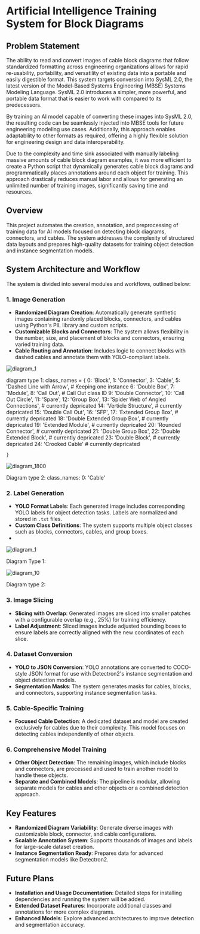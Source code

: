 # Artificial Intelligence Training System for Block Diagrams

## Problem Statement

The ability to read and convert images of cable block diagrams that follow standardized formatting across engineering organizations allows for rapid re-usability, portability, and versatility of existing data into a portable and easily digestible format. This system targets conversion into SysML 2.0, the latest version of the Model-Based Systems Engineering (MBSE) Systems Modeling Language. SysML 2.0 introduces a simpler, more powerful, and portable data format that is easier to work with compared to its predecessors.

By training an AI model capable of converting these images into SysML 2.0, the resulting code can be seamlessly injected into MBSE tools for future engineering modeling use cases. Additionally, this approach enables adaptability to other formats as required, offering a highly flexible solution for engineering design and data interoperability.

Due to the complexity and time sink associated with manually labeling massive amounts of cable block diagram examples, it was more efficient to create a Python script that dynamically generates cable block diagrams and programmatically places annotations around each object for training. This approach drastically reduces manual labor and allows for generating an unlimited number of training images, significantly saving time and resources.

## Overview

This project automates the creation, annotation, and preprocessing of training data for AI models focused on detecting block diagrams, connectors, and cables. The system addresses the complexity of structured data layouts and prepares high-quality datasets for training object detection and instance segmentation models.

## System Architecture and Workflow

The system is divided into several modules and workflows, outlined below:

### 1. **Image Generation**
- **Randomized Diagram Creation**: Automatically generate synthetic images containing randomly placed blocks, connectors, and cables using Python's PIL library and custom scripts.
- **Customizable Blocks and Connectors**: The system allows flexibility in the number, size, and placement of blocks and connectors, ensuring varied training data.
- **Cable Routing and Annotation**: Includes logic to connect blocks with dashed cables and annotate them with YOLO-compliant labels.



![diagram_1](https://github.com/user-attachments/assets/7150827a-5508-4bbf-a0da-f841d91516c8)

diagram type 1: 
    class_names = {
        0: 'Block',
        1: 'Connector',
        3: 'Cable',
        5: 'Dashed Line with Arrow',  # Keeping one instance
        6: 'Double Box',
        7: 'Module',
        8: 'Call Out',  # Call Out class ID
        9: 'Double Connector',
        10: 'Call Out Circle',
        11: 'Spare',
        12: 'Group Box', 
        13: 'Spider Web of Angled Connections', # currently depricated
        14: 'Verticle Structure', # currently depricated
        15: 'Double Call Out',
        16: 'SFP',
        17: 'Extended Group Box', # currently depricated
        18: 'Double Extended Group Box', # currently depricated
        19: 'Extended Module', # currently depricated
        20: 'Rounded Connector', # currently depricated
        21: 'Double Group Box', 
        22: 'Double Extended Block', # currently depricated
        23: 'Double Block', # currently depricated
        24: 'Crooked Cable' # currently depricated

    }
![diagram_1800](https://github.com/user-attachments/assets/d66c8802-8e8e-4cbc-b05a-ebf1b070eee7)

Diagram type 2: 
    class_names:
        0: 'Cable'


### 2. **Label Generation**
- **YOLO Format Labels**: Each generated image includes corresponding YOLO labels for object detection tasks. Labels are normalized and stored in `.txt` files.
- **Custom Class Definitions**: The system supports multiple object classes such as blocks, connectors, cables, and group boxes.
- 



![diagram_1](https://github.com/user-attachments/assets/6ac33cac-b7f8-454f-b771-c229f482cfc6)

Diagram Type 1:




![diagram_10](https://github.com/user-attachments/assets/e64bc771-255b-4e30-af30-86b961ecac4f)

Diagram type 2: 


### 3. **Image Slicing**
- **Slicing with Overlap**: Generated images are sliced into smaller patches with a configurable overlap (e.g., 25%) for training efficiency. 
- **Label Adjustment**: Sliced images include adjusted bounding boxes to ensure labels are correctly aligned with the new coordinates of each slice.

### 4. **Dataset Conversion**
- **YOLO to JSON Conversion**: YOLO annotations are converted to COCO-style JSON format for use with Detectron2's instance segmentation and object detection models.
- **Segmentation Masks**: The system generates masks for cables, blocks, and connectors, supporting instance segmentation tasks.

### 5. **Cable-Specific Training**
- **Focused Cable Detection**: A dedicated dataset and model are created exclusively for cables due to their complexity. This model focuses on detecting cables independently of other objects.

### 6. **Comprehensive Model Training**
- **Other Object Detection**: The remaining images, which include blocks and connectors, are processed and used to train another model to handle these objects.
- **Separate and Combined Models**: The pipeline is modular, allowing separate models for cables and other objects or a combined detection approach.

## Key Features
- **Randomized Diagram Variability**: Generate diverse images with customizable block, connector, and cable configurations.
- **Scalable Annotation System**: Supports thousands of images and labels for large-scale dataset creation.
- **Instance Segmentation Ready**: Prepares data for advanced segmentation models like Detectron2.

## Future Plans
- **Installation and Usage Documentation**: Detailed steps for installing dependencies and running the system will be added.
- **Extended Dataset Features**: Incorporate additional classes and annotations for more complex diagrams.
- **Enhanced Models**: Explore advanced architectures to improve detection and segmentation accuracy.

